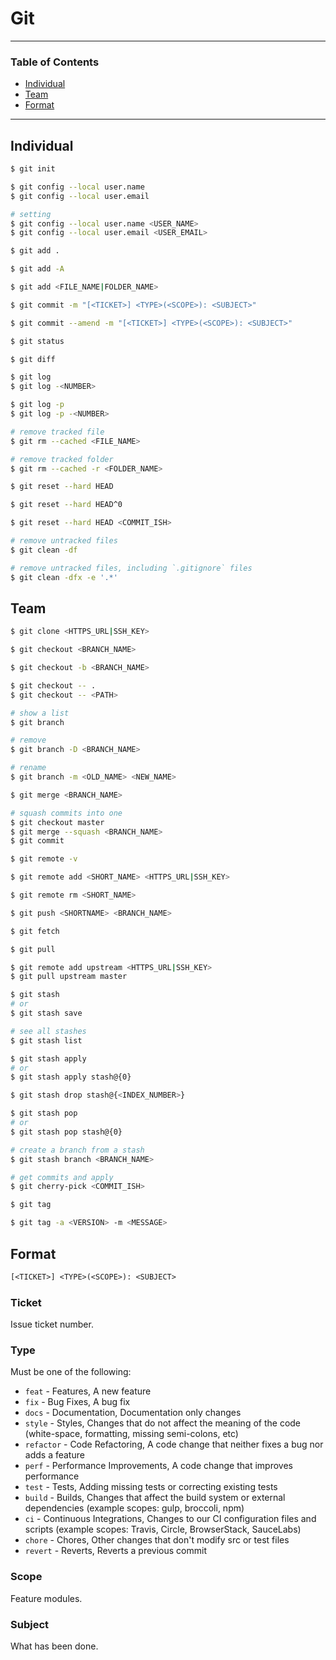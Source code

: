 # Git

---

### Table of Contents

- [Individual](#individual)
- [Team](#team)
- [Format](#format)

---

## Individual

```sh
$ git init
```

```sh
$ git config --local user.name
$ git config --local user.email

# setting
$ git config --local user.name <USER_NAME>
$ git config --local user.email <USER_EMAIL>
```

```sh
$ git add .

$ git add -A

$ git add <FILE_NAME|FOLDER_NAME>
```

```sh
$ git commit -m "[<TICKET>] <TYPE>(<SCOPE>): <SUBJECT>"

$ git commit --amend -m "[<TICKET>] <TYPE>(<SCOPE>): <SUBJECT>"
```

```sh
$ git status
```

```sh
$ git diff
```

```sh
$ git log
$ git log -<NUMBER>

$ git log -p
$ git log -p -<NUMBER>
```

```sh
# remove tracked file
$ git rm --cached <FILE_NAME>

# remove tracked folder
$ git rm --cached -r <FOLDER_NAME>
```

```sh
$ git reset --hard HEAD

$ git reset --hard HEAD^0

$ git reset --hard HEAD <COMMIT_ISH>
```

```sh
# remove untracked files
$ git clean -df

# remove untracked files, including `.gitignore` files
$ git clean -dfx -e '.*'
```

## Team

```sh
$ git clone <HTTPS_URL|SSH_KEY>
```

```sh
$ git checkout <BRANCH_NAME>

$ git checkout -b <BRANCH_NAME>

$ git checkout -- .
$ git checkout -- <PATH>
```

```sh
# show a list
$ git branch

# remove
$ git branch -D <BRANCH_NAME>

# rename
$ git branch -m <OLD_NAME> <NEW_NAME>
```

```sh
$ git merge <BRANCH_NAME>

# squash commits into one
$ git checkout master
$ git merge --squash <BRANCH_NAME>
$ git commit
```

```sh
$ git remote -v

$ git remote add <SHORT_NAME> <HTTPS_URL|SSH_KEY>

$ git remote rm <SHORT_NAME>
```

```sh
$ git push <SHORTNAME> <BRANCH_NAME>
```

```sh
$ git fetch
```

```sh
$ git pull

$ git remote add upstream <HTTPS_URL|SSH_KEY>
$ git pull upstream master
```

```sh
$ git stash
# or
$ git stash save

# see all stashes
$ git stash list

$ git stash apply
# or
$ git stash apply stash@{0}

$ git stash drop stash@{<INDEX_NUMBER>}

$ git stash pop
# or
$ git stash pop stash@{0}

# create a branch from a stash
$ git stash branch <BRANCH_NAME>
```

```sh
# get commits and apply
$ git cherry-pick <COMMIT_ISH>
```

```sh
$ git tag

$ git tag -a <VERSION> -m <MESSAGE>
```

## Format

```txt
[<TICKET>] <TYPE>(<SCOPE>): <SUBJECT>
```

### Ticket

Issue ticket number.

### Type

Must be one of the following:

- `feat` - Features, A new feature
- `fix` - Bug Fixes, A bug fix
- `docs` - Documentation, Documentation only changes
- `style` - Styles, Changes that do not affect the meaning of the code (white-space, formatting, missing semi-colons, etc)
- `refactor` - Code Refactoring, A code change that neither fixes a bug nor adds a feature
- `perf` - Performance Improvements, A code change that improves performance
- `test` - Tests, Adding missing tests or correcting existing tests
- `build` - Builds, Changes that affect the build system or external dependencies (example scopes: gulp, broccoli, npm)
- `ci` - Continuous Integrations, Changes to our CI configuration files and scripts (example scopes: Travis, Circle, BrowserStack, SauceLabs)
- `chore` - Chores, Other changes that don't modify src or test files
- `revert` - Reverts, Reverts a previous commit

### Scope

Feature modules.

### Subject

What has been done.
